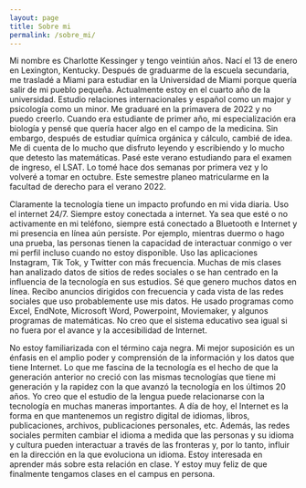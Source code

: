 ```yaml
---
layout: page
title: Sobre mi
permalink: /sobre_mi/
---
```

Mi nombre es Charlotte Kessinger y tengo veintiún años. Nací el 13 de enero en Lexington, Kentucky. Después de graduarme de la escuela secundaria, me trasladé a Miami para estudiar en la Universidad de Miami porque quería salir de mi pueblo pequeña. Actualmente estoy en el cuarto año de la universidad. Estudio relaciones internacionales y español como un major y psicología como un minor. Me graduaré en la primavera de 2022 y no puedo creerlo. Cuando era estudiante de primer año, mi especialización era biología y pensé que quería hacer algo en el campo de la medicina. Sin embargo, después de estudiar química orgánica y cálculo, cambié de idea. Me di cuenta de lo mucho que disfruto leyendo y escribiendo y lo mucho que detesto las matemáticas. Pasé este verano estudiando para el examen de ingreso, el LSAT. Lo tomé hace dos semanas por primera vez y lo volveré a tomar en octubre. Este semestre planeo matricularme en la facultad de derecho para el verano 2022.
	
	
	
Claramente la tecnología tiene un impacto profundo en mi vida diaria. Uso el internet 24/7. Siempre estoy conectada a internet. Ya sea que esté o no activamente en mi teléfono, siempre está conectado a Bluetooth e Internet y mi presencia en línea aún persiste. Por ejemplo, mientras duermo o hago una prueba, las personas tienen la capacidad de interactuar conmigo o ver mi perfil incluso cuando no estoy disponible. Uso las aplicaciones Instagram, Tik Tok, y Twitter con más frecuencia. Muchas de mis clases han analizado datos de sitios de redes sociales o se han centrado en la influencia de la tecnología en sus estudios. Sé que genero muchos datos en línea. Recibo anuncios dirigidos con frecuencia y cada vista de las redes sociales que uso probablemente use mis datos. He usado programas como Excel, EndNote, Microsoft Word, Powerpoint, Moviemaker, y algunos programas de matemáticas. No creo que el sistema educativo sea igual si no fuera por el avance y la accesibilidad de Internet.
	
	
	
No estoy familiarizada con el término caja negra. Mi mejor suposición es un énfasis en el amplio poder y comprensión de la información y los datos que tiene Internet. Lo que me fascina de la tecnología es el hecho de que la generación anterior no creció con las mismas tecnologías que tiene mi generación y la rapidez con la que avanzó la tecnología en los últimos 20 años. Yo creo que el estudio de la lengua puede relacionarse con la tecnología en muchas maneras importantes. A día de hoy, el Internet es la forma en que mantenemos un registro digital de idiomas, libros, publicaciones, archivos, publicaciones personales, etc. Además, las redes sociales permiten cambiar el idioma a medida que las personas y su idioma y cultura pueden interactuar a través de las fronteras y, por lo tanto, influir en la dirección en la que evoluciona un idioma. Estoy interesada en aprender más sobre esta relación en clase. Y estoy muy feliz de que finalmente tengamos clases en el campus en persona.
